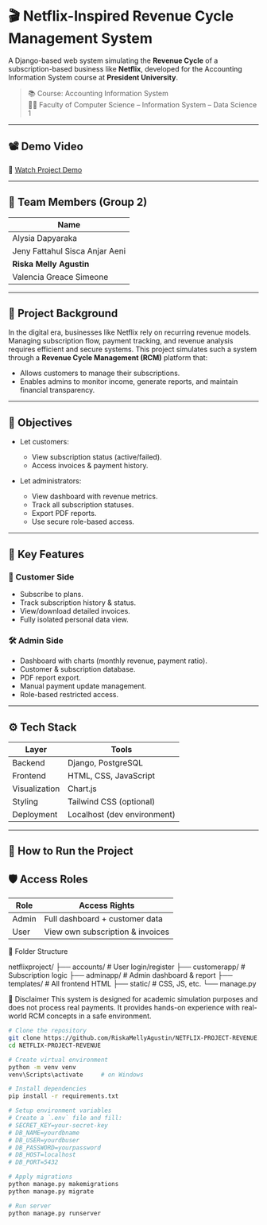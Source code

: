 # 🎬 Netflix-Inspired Revenue Cycle Management System

A Django-based web system simulating the **Revenue Cycle** of a subscription-based business like **Netflix**, developed for the Accounting Information System course at **President University**.
  
> 📚 Course: Accounting Information System  
> 👩‍💻 Faculty of Computer Science – Information System – Data Science 1

---

## 📽️ Demo Video

🔗 [Watch Project Demo](https://drive.google.com/drive/u/0/folders/1SAYRC4m_Jo5LJJuxbNE_Yuhmy9kgp2xZ)

---

## 👥 Team Members (Group 2)
| Name                           
|--------------------------------
| Alysia Dapyaraka               
| Jeny Fattahul Sisca Anjar Aeni|
| **Riska Melly Agustin**       | 
| Valencia Greace Simeone       |     |

---

## 🧠 Project Background

In the digital era, businesses like Netflix rely on recurring revenue models. Managing subscription flow, payment tracking, and revenue analysis requires efficient and secure systems. This project simulates such a system through a **Revenue Cycle Management (RCM)** platform that:
- Allows customers to manage their subscriptions.
- Enables admins to monitor income, generate reports, and maintain financial transparency.

---

## 🎯 Objectives

- Let customers:
  - View subscription status (active/failed).
  - Access invoices & payment history.

- Let administrators:
  - View dashboard with revenue metrics.
  - Track all subscription statuses.
  - Export PDF reports.
  - Use secure role-based access.

---

## 📌 Key Features

### 👤 Customer Side
- Subscribe to plans.
- Track subscription history & status.
- View/download detailed invoices.
- Fully isolated personal data view.

### 🛠️ Admin Side
- Dashboard with charts (monthly revenue, payment ratio).
- Customer & subscription database.
- PDF report export.
- Manual payment update management.
- Role-based restricted access.

---

## ⚙️ Tech Stack

| Layer      | Tools                        |
|------------|------------------------------|
| Backend    | Django, PostgreSQL           |
| Frontend   | HTML, CSS, JavaScript        |
| Visualization | Chart.js                   |
| Styling    | Tailwind CSS (optional)      |
| Deployment | Localhost (dev environment)  |

---
## 🏁 How to Run the Project

## 🛡️ Access Roles
| Role  | Access Rights                    |
| ----- | -------------------------------- |
| Admin | Full dashboard + customer data   |
| User  | View own subscription & invoices |

📂 Folder Structure

netflixproject/
├── accounts/         # User login/register
├── customerapp/      # Subscription logic
├── adminapp/         # Admin dashboard & report
├── templates/        # All frontend HTML
├── static/           # CSS, JS, etc.
└── manage.py

📢 Disclaimer
This system is designed for academic simulation purposes and does not process real payments. It provides hands-on experience with real-world RCM concepts in a safe environment.


```bash
# Clone the repository
git clone https://github.com/RiskaMellyAgustin/NETFLIX-PROJECT-REVENUE.git
cd NETFLIX-PROJECT-REVENUE

# Create virtual environment
python -m venv venv
venv\Scripts\activate     # on Windows

# Install dependencies
pip install -r requirements.txt

# Setup environment variables
# Create a `.env` file and fill:
# SECRET_KEY=your-secret-key
# DB_NAME=yourdbname
# DB_USER=yourdbuser
# DB_PASSWORD=yourpassword
# DB_HOST=localhost
# DB_PORT=5432

# Apply migrations
python manage.py makemigrations
python manage.py migrate

# Run server
python manage.py runserver



